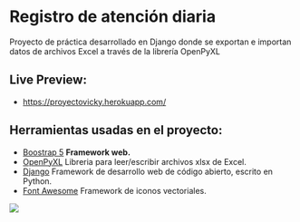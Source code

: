 # Registro de atención diaria
Proyecto de práctica desarrollado en Django donde se exportan e importan datos de archivos Excel a través de la librería OpenPyXL
## Live Preview:
- https://proyectovicky.herokuapp.com/
## Herramientas usadas en el proyecto:
- [Boostrap 5](https://v5.getbootstrap.com/)  **Framework web.**
- [OpenPyXL](https://openpyxl.readthedocs.io/en/stable/)  Libreria para leer/escribir archivos xlsx de Excel.
- [Django](https://www.djangoproject.com/)  Framework de desarrollo web de código abierto, escrito en Python.
- [Font Awesome](https://fontawesome.com/icons?d=gallery)  Framework de iconos vectoriales.

![](https://repository-images.githubusercontent.com/299468489/579f0900-0b58-11eb-8f3a-aa1743c85244)
